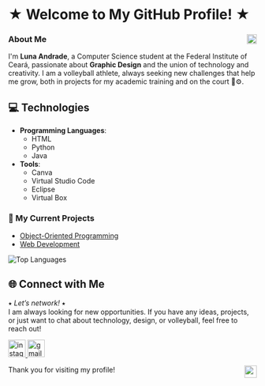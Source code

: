 # ★ Welcome to My GitHub Profile! ★

### About Me <img src="https://media.tenor.com/BSyvV6ds74IAAAAi/pixel-heart.gif" width="20" style="float:right; margin-left: 15px;"/>
I'm **Luna Andrade**, a Computer Science student at the Federal Institute of Ceará, passionate about **Graphic Design** and the union of technology and creativity. I am a volleyball athlete, always seeking new challenges that help me grow, both in projects for my academic training and on the court 🏐⚙️.

## 💻 Technologies
- **Programming Languages**: 
  - HTML
  - Python
  - Java 
- **Tools**: 
  - Canva
  - Virtual Studio Code
  - Eclipse
  - Virtual Box

### 📂 My Current Projects
- [Object-Oriented Programming](https://github.com/lunaandrade/CTI-P4-POO-20242-LISTA1/tree/main) 
- [Web Development](link-do-repositório)

![Top Languages](https://github-readme-stats.vercel.app/api/top-langs/?username=lunaandrade&layout=compact&theme=tokyonight)

## 🌐 Connect with Me
⭑ *Let’s network!* ⭑  
I am always looking for new opportunities. If you have any ideas, projects, or just want to chat about technology, design, or volleyball, feel free to reach out! 

<a href="https://www.instagram.com/lunnaandradde/" target="_blank">
  <img src="https://img.shields.io/static/v1?message=Instagram&logo=instagram&label=&color=E4405F&logoColor=white&labelColor=&style=for-the-badge" height="35" alt="instagram logo" />
</a>
<a href="mailto:lunaandrade@aluno.ifce.edu.br">
  <img src="https://img.shields.io/static/v1?message=Gmail&logo=gmail&label=&color=D14836&logoColor=white&labelColor=&style=for-the-badge" height="35" alt="gmail logo" />
</a>

Thank you for visiting my profile! <img src="https://media.tenor.com/PrWlMre_XEgAAAAi/love-cat.gif" width="25" style="float:right; margin-left: 15px;"/>

